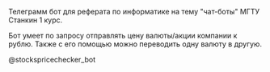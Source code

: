 Телеграмм бот для реферата по информатике на тему "чат-боты" МГТУ Станкин 1 курс.


Бот умеет по запросу отправлять цену валюты/акции компании к рублю. Также с его помощью можно переводить одну валюту в другую.

@stockspricechecker_bot
